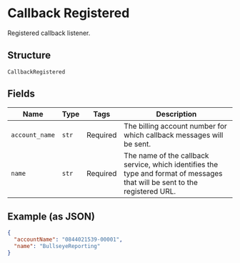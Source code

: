 
# Callback Registered

Registered callback listener.

## Structure

`CallbackRegistered`

## Fields

| Name | Type | Tags | Description |
|  --- | --- | --- | --- |
| `account_name` | `str` | Required | The billing account number for which callback messages will be sent. |
| `name` | `str` | Required | The name of the callback service, which identifies the type and format of messages that will be sent to the registered URL. |

## Example (as JSON)

```json
{
  "accountName": "0844021539-00001",
  "name": "BullseyeReporting"
}
```

